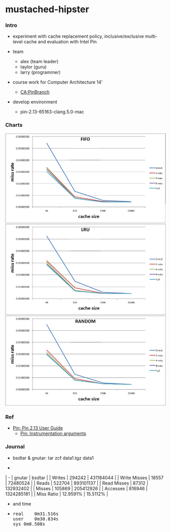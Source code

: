 mustached-hipster
=================

###	Intro
*	experiment with cache replacement policy, inclusive/exclusive multi-level cache and evaluation with Intel Pin

*	team
	*	alex (team leader)
	*	taylor (guru)
	*	larry (programmer)

*	course work for Computer Architecture 14'
	*	[CA:PinBranch](http://202.120.38.22:1000/wiki/index.php/CA:PinBranch)

*	develop environment
	*	pin-2.13-65163-clang.5.0-mac

###	Charts
![FIFO](results-FIFO.png)
![LRU](results-LRU.png)
![RANDOM](results-RANDOM.png)

### Ref
*	[Pin: Pin 2.13 User Guide](https://software.intel.com/sites/landingpage/pintool/docs/65163/Pin/html/)
	*	[Pin: Instrumentation arguments](https://software.intel.com/sites/landingpage/pintool/docs/61206/Pin/html/group__INST__ARGS.html)


### Journal
*	bsdtar & gnutar: tar zcf data1.tgz data1
*	<pre>
| -            | gnutar   | bsdtar     |
| Writes       | 294242   | 431184044  |
| Write Misses | 18557    | 72480524   |
| Reads        | 522704   | 893101137  |
| Read Misses  | 87312    | 132932402  |
| Misses       | 105869   | 205412926  |
| Accesses     | 816946   | 1324285181 |
| Miss Ratio   | 12.9591% | 15.5112%   |
</pre>
*	and time
*	<pre>
	real	0m31.516s
	user	0m30.834s
	sys	0m0.508s
</pre>
